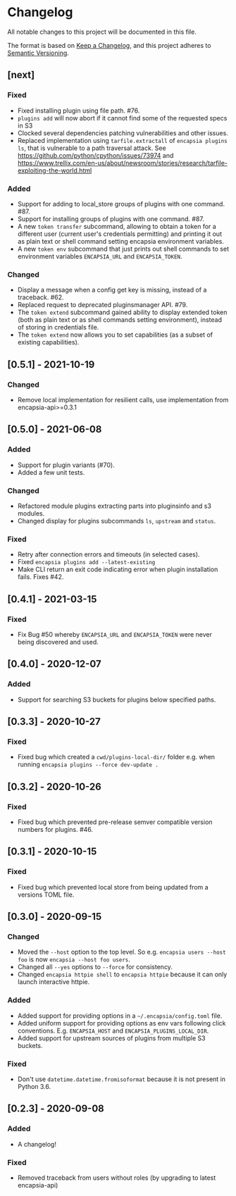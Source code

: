 # Changelog

All notable changes to this project will be documented in this file.

The format is based on [Keep a Changelog](https://keepachangelog.com/en/1.0.0/),
and this project adheres to [Semantic Versioning](https://semver.org/spec/v2.0.0.html).

## [next]

### Fixed

- Fixed installing plugin using file path. #76.
- `plugins add` will now abort if it cannot find some of the requested specs in S3
- Clocked several dependencies patching vulnerabilities and other issues.
- Replaced implementation using `tarfile.extractall` of `encapsia plugins ls`, that is
  vulnerable to a path traversal attack. See
  https://github.com/python/cpython/issues/73974 and
  https://www.trellix.com/en-us/about/newsroom/stories/research/tarfile-exploiting-the-world.html

### Added

- Support for adding to local_store groups of plugins with one command. #87.
- Support for installing groups of plugins with one command. #87.
- A new `token transfer` subcommand, allowing to obtain a token for a different user (current user's credentials permitting) and printing it out as plain text or shell command setting encapsia environment variables.
- A new `token env` subcommand that just prints out shell commands to set environment variables `ENCAPSIA_URL` and `ENCAPSIA_TOKEN`.

### Changed

- Display a message when a config get key is missing, instead of a traceback. #62.
- Replaced request to deprecated pluginsmanager API. #79.
- The `token extend` subcommand gained ability to display extended token (both as plain text or as shell commands setting environment), instead of storing in credentials file.
- The `token extend` now allows you to set capabilities (as a subset of existing capabilities).

## [0.5.1] - 2021-10-19

### Changed

- Remove local implementation for resilient calls, use implementation from encapsia-api>=0.3.1

## [0.5.0] - 2021-06-08

### Added

- Support for plugin variants (#70).
- Added a few unit tests.

### Changed

- Refactored module plugins extracting parts into pluginsinfo and s3 modules.
- Changed display for plugins subcommands `ls`, `upstream` and `status`.

### Fixed

- Retry after connection errors and timeouts (in selected cases).
- Fixed `encapsia plugins add --latest-existing`
- Make CLI return an exit code indicating error when plugin installation fails. Fixes #42.

## [0.4.1] - 2021-03-15

### Fixed

- Fix Bug #50 whereby `ENCAPSIA_URL` and `ENCAPSIA_TOKEN` were never being discovered and used.

## [0.4.0] - 2020-12-07

### Added

- Support for searching S3 buckets for plugins below specified paths.

## [0.3.3] - 2020-10-27

### Fixed

- Fixed bug which created a `cwd/plugins-local-dir/` folder e.g. when running `encapsia plugins --force dev-update .`

## [0.3.2] - 2020-10-26

### Fixed

- Fixed bug which prevented pre-release semver compatible version numbers for plugins. #46.

## [0.3.1] - 2020-10-15

### Fixed

- Fixed bug which prevented local store from being updated from a versions TOML file.

## [0.3.0] - 2020-09-15

### Changed

- Moved the `--host` option to the top level. So e.g. `encapsia users --host foo` is now `encapsia --host foo users`.
- Changed all `--yes` options to `--force` for consistency.
- Changed `encapsia httpie shell` to `encapsia httpie` because it can only launch interactive httpie.

### Added

- Added support for providing options in a `~/.encapsia/config.toml` file.
- Added uniform support for providing options as env vars following click conventions. E.g.
  `ENCAPSIA_HOST` and `ENCAPSIA_PLUGINS_LOCAL_DIR`.
- Added support for upstream sources of plugins from multiple S3 buckets.

### Fixed

- Don't use `datetime.datetime.fromisoformat` because it is not present in Python 3.6.

## [0.2.3] - 2020-09-08

### Added

- A changelog!

### Fixed

- Removed traceback from users without roles (by upgrading to latest encapsia-api)
